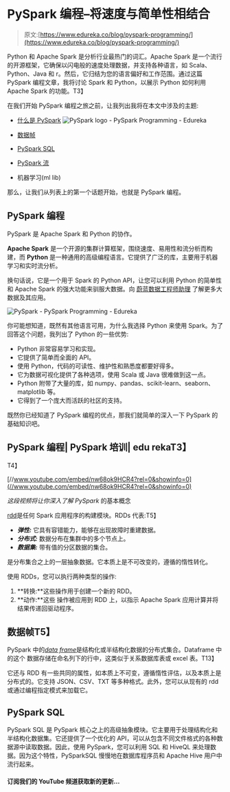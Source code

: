 # PySpark 编程–将速度与简单性相结合

> 原文:[https://www.edureka.co/blog/pyspark-programming/](https://www.edureka.co/blog/pyspark-programming/)

Python 和 Apache Spark 是分析行业最热门的词汇。Apache Spark 是一个流行的开源框架，它确保以闪电般的速度处理数据，并支持各种语言，如 Scala、Python、Java 和 r。然后，它归结为您的语言偏好和工作范围。通过这篇 PySpark 编程文章，我将讨论 Spark 和 Python，以展示 Python 如何利用 Apache Spark 的功能。T3】

在我们开始 PySpark 编程之旅之前，让我列出我将在本文中涉及的主题:

*   [什么是 PySpark](#Learnpysparkprogramming) ![PySpark logo - PySpark Programming - Edureka](../Images/1bbc61d7ff2e1742091f15a54d10c65e.png)

*   [数据帧](#dataframe)
*   [PySpark SQL](#pysparksql)
*   [PySpark 流](#pysparkstreaming)
*   机器学习(ml lib)

那么，让我们从列表上的第一个话题开始，也就是 PySpark 编程。

## **PySpark 编程**

PySpark 是 Apache Spark 和 Python 的协作。

**Apache Spark** 是一个开源的集群计算框架，围绕速度、易用性和流分析而构建，而 **Python** 是一种通用的高级编程语言。它提供了广泛的库，主要用于机器学习和实时流分析。

换句话说，它是一个用于 Spark 的 Python API，让您可以利用 Python 的简单性和 Apache Spark 的强大功能来驯服大数据。向 [蔚蓝数据工程师助理](https://www.edureka.co/microsoft-azure-data-engineering-certification-course) 了解更多大数据及其应用。

![PySpark - PySpark Programming - Edureka](../Images/23dd454a3bec249de9f6861fdff58bdd.png)

你可能想知道，既然有其他语言可用，为什么我选择 Python 来使用 Spark。为了回答这个问题，我列出了 Python 的一些优势:

*   Python 非常容易学习和实现。
*   它提供了简单而全面的 API。
*   使用 Python，代码的可读性、维护性和熟悉度都要好得多。
*   它为数据可视化提供了各种选项，使用 Scala 或 Java 很难做到这一点。
*   Python 附带了大量的库，如 numpy、pandas、scikit-learn、seaborn、matplotlib 等。
*   它得到了一个庞大而活跃的社区的支持。

既然你已经知道了 PySpark 编程的优点，那我们就简单的深入一下 PySpark 的基础知识吧。

## **PySpark 编程| PySpark 培训| edu rekaT3】**

T4】

[//www.youtube.com/embed/nw68ok9HCR4?rel=0&showinfo=0](//www.youtube.com/embed/nw68ok9HCR4?rel=0&showinfo=0)

*这段视频将让你深入了解 PySpark* 的基本概念

[rdd](https://www.edureka.co/blog/pyspark-rdd/)是任何 Spark 应用程序的构建模块。RDDs 代表:T5】

*   ***弹性:*** 它具有容错能力，能够在出现故障时重建数据。
*   ***分布式:*** 数据分布在集群中的多个节点上。
*   ***数据集:*** 带有值的分区数据的集合。

是分布集合之上的一层抽象数据。它本质上是不可改变的，遵循的惰性转化。

使用 RDDs，您可以执行两种类型的操作:

1.  **转换:**这些操作用于创建一个新的 RDD。
2.  **动作:**这些 操作被应用到 RDD 上，以指示 Apache Spark 应用计算并将结果传递回驱动程序。

## **数据帧**T5】

PySpark 中的[*data frame*](https://www.edureka.co/blog/pyspark-dataframe-tutorial/)是结构化或半结构化数据的分布式集合。Dataframe 中的这个 数据存储在命名列下的行中，这类似于关系数据库表或 excel 表。T13】

它还与 RDD 有一些共同的属性，如本质上不可变，遵循惰性评估，以及本质上是分布式的。它支持 JSON、CSV、TXT 等多种格式。此外，您可以从现有的 rdd 或通过编程指定模式来加载它。

## **PySpark SQL**

PySpark SQL 是 PySpark 核心之上的高级抽象模块。它主要用于处理结构化和半结构化数据集。它还提供了一个优化的 API，可以从包含不同文件格式的各种数据源中读取数据。因此，使用 PySpark，您可以利用 SQL 和 HiveQL 来处理数据。因为这个特性，PySparkSQL 慢慢地在数据库程序员和 Apache Hive 用户中流行起来。

#### 订阅我们的 YouTube 频道获取新的更新...